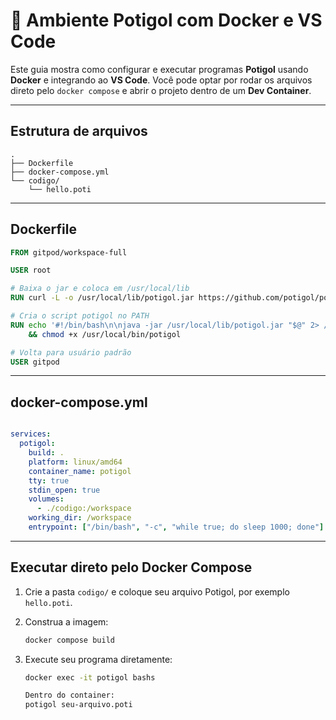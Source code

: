 
# 🐳 Ambiente Potigol com Docker e VS Code

Este guia mostra como configurar e executar programas **Potigol** usando **Docker** e integrando ao **VS Code**.
Você pode optar por rodar os arquivos direto pelo `docker compose` e abrir o projeto dentro de um **Dev Container**.

---

## Estrutura de arquivos

```
.
├── Dockerfile
├── docker-compose.yml
└── codigo/
    └── hello.poti
```

---

## Dockerfile

```dockerfile
FROM gitpod/workspace-full

USER root

# Baixa o jar e coloca em /usr/local/lib
RUN curl -L -o /usr/local/lib/potigol.jar https://github.com/potigol/potigol/releases/download/1.0.0-RC1/potigol.jar

# Cria o script potigol no PATH
RUN echo '#!/bin/bash\n\njava -jar /usr/local/lib/potigol.jar "$@" 2> /dev/null' > /usr/local/bin/potigol \
    && chmod +x /usr/local/bin/potigol

# Volta para usuário padrão
USER gitpod

```

---

## docker-compose.yml

```yaml

services:
  potigol:
    build: .
    platform: linux/amd64
    container_name: potigol
    tty: true
    stdin_open: true
    volumes:
      - ./codigo:/workspace
    working_dir: /workspace
    entrypoint: ["/bin/bash", "-c", "while true; do sleep 1000; done"]

```

---

## Executar direto pelo Docker Compose

1. Crie a pasta `codigo/` e coloque seu arquivo Potigol, por exemplo `hello.poti`.
2. Construa a imagem:

   ```sh
   docker compose build
   ```
3. Execute seu programa diretamente:

   ```sh
   docker exec -it potigol bashs
   ```

   ```sh
   Dentro do container:
   potigol seu-arquivo.poti
   ```
